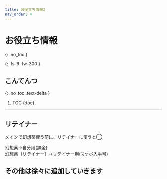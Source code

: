 ```yaml
---
title: お役立ち情報2
nav_order: 4
---
```


# お役立ち情報
{: .no_toc }

{: .fs-6 .fw-300 }

## こんてんつ
{: .no_toc .text-delta }

1. TOC
{:toc}

---



## リテイナー

メインで幻想薬使う前に、リテイナーに使うと◯

幻想薬→自分用(課金)
<br>幻想薬［リテイナー］→リテイナー用(マケボ入手可)


## その他は徐々に追加していきます